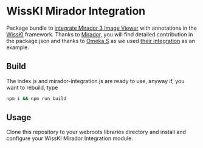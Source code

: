 # WissKI Mirador Integration
Package bundle to [integrate Mirador 3 Image Viewer](https://github.com/ProjectMirador/mirador-integration) with annotations in the [WissKI](https://wiss-ki.eu) framework. Thanks to [Mirador](https://projectmirador.org/), you will find detailed contribution in the package.json and thanks to [Omeka S](https://omeka.org/s/) as we used [their integration](https://github.com/Daniel-KM/Omeka-S-module-Mirador) as an example.
## Build
The index.js and mirador-integration.js are ready to use, anyway if, you want to rebuild, type 
~~~bash
npm i && npm run build
~~~
## Usage
Clone this repository to your webroots libraries directory and install and configure your WissKI Mirador Integration module.   